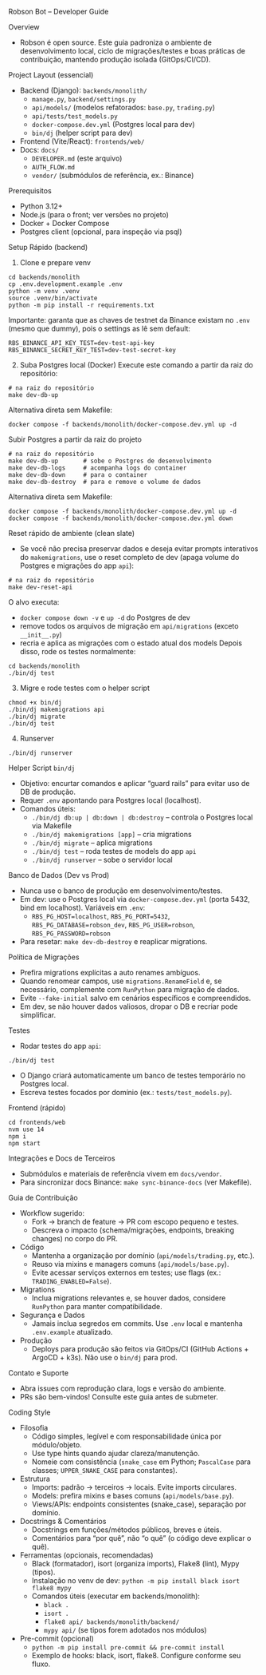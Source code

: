 Robson Bot – Developer Guide

Overview
- Robson é open source. Este guia padroniza o ambiente de desenvolvimento local, ciclo de migrações/testes e boas práticas de contribuição, mantendo produção isolada (GitOps/CI/CD).

Project Layout (essencial)
- Backend (Django): `backends/monolith/`
  - `manage.py`, `backend/settings.py`
  - `api/models/` (modelos refatorados: `base.py`, `trading.py`)
  - `api/tests/test_models.py`
  - `docker-compose.dev.yml` (Postgres local para dev)
  - `bin/dj` (helper script para dev)
- Frontend (Vite/React): `frontends/web/`
- Docs: `docs/`
  - `DEVELOPER.md` (este arquivo)
  - `AUTH_FLOW.md`
  - `vendor/` (submódulos de referência, ex.: Binance)

Prerequisitos
- Python 3.12+
- Node.js (para o front; ver versões no projeto)
- Docker + Docker Compose
- Postgres client (opcional, para inspeção via psql)

Setup Rápido (backend)
1) Clone e prepare venv
```
cd backends/monolith
cp .env.development.example .env
python -m venv .venv
source .venv/bin/activate
python -m pip install -r requirements.txt
```
Importante: garanta que as chaves de testnet da Binance existam no `.env` (mesmo que dummy), pois o settings as lê sem default:
```
RBS_BINANCE_API_KEY_TEST=dev-test-api-key
RBS_BINANCE_SECRET_KEY_TEST=dev-test-secret-key
```
2) Suba Postgres local (Docker)
Execute este comando a partir da raiz do repositório:
```
# na raiz do repositório
make dev-db-up
```
Alternativa direta sem Makefile:
```
docker compose -f backends/monolith/docker-compose.dev.yml up -d
```

Subir Postgres a partir da raiz do projeto
```
# na raiz do repositório
make dev-db-up       # sobe o Postgres de desenvolvimento
make dev-db-logs     # acompanha logs do container
make dev-db-down     # para o container
make dev-db-destroy  # para e remove o volume de dados
```
Alternativa direta sem Makefile:
```
docker compose -f backends/monolith/docker-compose.dev.yml up -d
docker compose -f backends/monolith/docker-compose.dev.yml down
```

Reset rápido de ambiente (clean slate)
- Se você não precisa preservar dados e deseja evitar prompts interativos do `makemigrations`, use o reset completo de dev (apaga volume do Postgres e migrações do app `api`):
```
# na raiz do repositório
make dev-reset-api
```
O alvo executa:
- `docker compose down -v` e `up -d` do Postgres de dev
- remove todos os arquivos de migração em `api/migrations` (exceto `__init__.py`)
- recria e aplica as migrações com o estado atual dos models
Depois disso, rode os testes normalmente:
```
cd backends/monolith
./bin/dj test
```
3) Migre e rode testes com o helper script
```
chmod +x bin/dj
./bin/dj makemigrations api
./bin/dj migrate
./bin/dj test
```
4) Runserver
```
./bin/dj runserver
```

Helper Script `bin/dj`
- Objetivo: encurtar comandos e aplicar “guard rails” para evitar uso de DB de produção.
- Requer `.env` apontando para Postgres local (localhost).
- Comandos úteis:
  - `./bin/dj db:up | db:down | db:destroy` – controla o Postgres local via Makefile
  - `./bin/dj makemigrations [app]` – cria migrations
  - `./bin/dj migrate` – aplica migrations
  - `./bin/dj test` – roda testes de models do app `api`
  - `./bin/dj runserver` – sobe o servidor local

Banco de Dados (Dev vs Prod)
- Nunca use o banco de produção em desenvolvimento/testes.
- Em dev: use o Postgres local via `docker-compose.dev.yml` (porta 5432, bind em localhost). Variáveis em `.env`:
  - `RBS_PG_HOST=localhost`, `RBS_PG_PORT=5432`, `RBS_PG_DATABASE=robson_dev`, `RBS_PG_USER=robson`, `RBS_PG_PASSWORD=robson`
- Para resetar: `make dev-db-destroy` e reaplicar migrations.

Política de Migrações
- Prefira migrations explícitas a auto renames ambíguos.
- Quando renomear campos, use `migrations.RenameField` e, se necessário, complemente com `RunPython` para migração de dados.
- Evite `--fake-initial` salvo em cenários específicos e compreendidos.
- Em dev, se não houver dados valiosos, dropar o DB e recriar pode simplificar.

Testes
- Rodar testes do app `api`:
```
./bin/dj test
```
- O Django criará automaticamente um banco de testes temporário no Postgres local.
- Escreva testes focados por domínio (ex.: `tests/test_models.py`).

Frontend (rápido)
```
cd frontends/web
nvm use 14
npm i
npm start
```

Integrações e Docs de Terceiros
- Submódulos e materiais de referência vivem em `docs/vendor`.
- Para sincronizar docs Binance: `make sync-binance-docs` (ver Makefile).

Guia de Contribuição
- Workflow sugerido:
  - Fork → branch de feature → PR com escopo pequeno e testes.
  - Descreva o impacto (schema/migrações, endpoints, breaking changes) no corpo do PR.
- Código
  - Mantenha a organização por domínio (`api/models/trading.py`, etc.).
  - Reuso via mixins e managers comuns (`api/models/base.py`).
  - Evite acessar serviços externos em testes; use flags (ex.: `TRADING_ENABLED=False`).
- Migrations
  - Inclua migrations relevantes e, se houver dados, considere `RunPython` para manter compatibilidade.
- Segurança e Dados
  - Jamais inclua segredos em commits. Use `.env` local e mantenha `.env.example` atualizado.
- Produção
  - Deploys para produção são feitos via GitOps/CI (GitHub Actions + ArgoCD + k3s). Não use o `bin/dj` para prod.

Contato e Suporte
- Abra issues com reprodução clara, logs e versão do ambiente.
- PRs são bem-vindos! Consulte este guia antes de submeter.

Coding Style
- Filosofia
  - Código simples, legível e com responsabilidade única por módulo/objeto.
  - Use type hints quando ajudar clareza/manutenção.
  - Nomeie com consistência (`snake_case` em Python; `PascalCase` para classes; `UPPER_SNAKE_CASE` para constantes).
- Estrutura
  - Imports: padrão → terceiros → locais. Evite imports circulares.
  - Models: prefira mixins e bases comuns (`api/models/base.py`).
  - Views/APIs: endpoints consistentes (snake_case), separação por domínio.
- Docstrings & Comentários
  - Docstrings em funções/métodos públicos, breves e úteis.
  - Comentários para “por quê”, não “o quê” (o código deve explicar o quê).
- Ferramentas (opcionais, recomendadas)
  - Black (formatador), isort (organiza imports), Flake8 (lint), Mypy (tipos).
  - Instalação no venv de dev: `python -m pip install black isort flake8 mypy`
  - Comandos úteis (executar em backends/monolith):
    - `black .`
    - `isort .`
    - `flake8 api/ backends/monolith/backend/`
    - `mypy api/` (se tipos forem adotados nos módulos)
- Pre-commit (opcional)
  - `python -m pip install pre-commit && pre-commit install`
  - Exemplo de hooks: black, isort, flake8. Configure conforme seu fluxo.
